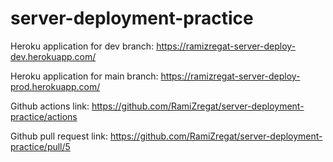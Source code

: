 # server-deployment-practice

Heroku application for dev branch: https://ramizregat-server-deploy-dev.herokuapp.com/

Heroku application for main branch: https://ramizregat-server-deploy-prod.herokuapp.com/

Github actions link: https://github.com/RamiZregat/server-deployment-practice/actions

Github pull request link: https://github.com/RamiZregat/server-deployment-practice/pull/5